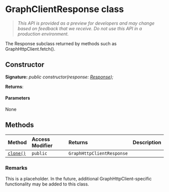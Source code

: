 # GraphClientResponse class





> _This API is provided as a preview for developers and may change based on feedback that we receive.  Do not use this API in a production environment._

The Response subclass returned by methods such as GraphHttpClient.fetch().


## Constructor


**Signature:** _public constructor(response: [Response](../../web-apis/class/response.md));_

**Returns**: 



#### Parameters
None





## Methods

| Method	   | Access Modifier | Returns	| Description|
|:-------------|:----|:-------|:-----------|
|[`clone()`](clone-graphclientresponse.md)     | `public` | `GraphHttpClientResponse` |  |





### Remarks

This is a placeholder. In the future, additional GraphHttpClient-specific functionality may be added to this class.


